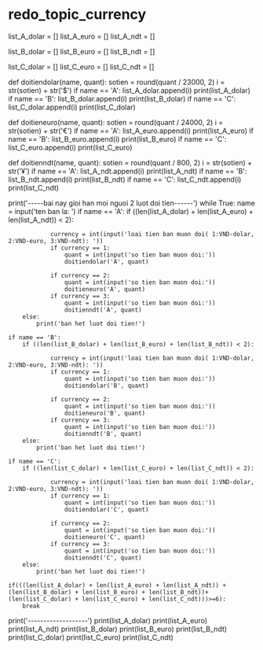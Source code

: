 # redo_topic_currency
list_A_dolar = []
list_A_euro = []
list_A_ndt = []

list_B_dolar = []
list_B_euro = []
list_B_ndt = []

list_C_dolar = []
list_C_euro = []
list_C_ndt = []

def doitiendolar(name, quant):
    sotien = round(quant / 23000, 2)
    i = str(sotien) + str('$')
    if name == 'A':
        list_A_dolar.append(i)
        print(list_A_dolar)
    if name == 'B':
        list_B_dolar.append(i)
        print(list_B_dolar)
    if name == 'C':
        list_C_dolar.append(i)
        print(list_C_dolar)

def doitieneuro(name, quant):
    sotien = round(quant / 24000, 2)
    i = str(sotien) + str('€')
    if name == 'A':
        list_A_euro.append(i)
        print(list_A_euro)
    if name == 'B':
        list_B_euro.append(i)
        print(list_B_euro)
    if name == 'C':
        list_C_euro.append(i)
        print(list_C_euro)

def doitienndt(name, quant):
    sotien = round(quant / 800, 2)
    i = str(sotien) + str('¥')
    if name == 'A':
        list_A_ndt.append(i)
        print(list_A_ndt)
    if name == 'B':
        list_B_ndt.append(i)
        print(list_B_ndt)
    if name == 'C':
        list_C_ndt.append(i)
        print(list_C_ndt)


print('-----bai nay gioi han moi nguoi 2 luot doi tien------')
while True:
    name = input('ten ban la: ')
    if name == 'A':
        if ((len(list_A_dolar) + len(list_A_euro) + len(list_A_ndt)) < 2):

                currency = int(input('loai tien ban muon doi( 1:VND-dolar, 2:VND-euro, 3:VND-ndt): '))
                if currency == 1:
                    quant = int(input('so tien ban muon doi:'))
                    doitiendolar('A', quant)

                if currency == 2:
                    quant = int(input('so tien ban muon doi:'))
                    doitieneuro('A', quant)
                if currency == 3:
                    quant = int(input('so tien ban muon doi:'))
                    doitienndt('A', quant)
        else:
            print('ban het luot doi tien!')

    if name == 'B':
        if ((len(list_B_dolar) + len(list_B_euro) + len(list_B_ndt)) < 2):

                currency = int(input('loai tien ban muon doi( 1:VND-dolar, 2:VND-euro, 3:VND-ndt): '))
                if currency == 1:
                    quant = int(input('so tien ban muon doi:'))
                    doitiendolar('B', quant)

                if currency == 2:
                    quant = int(input('so tien ban muon doi:'))
                    doitieneuro('B', quant)
                if currency == 3:
                    quant = int(input('so tien ban muon doi:'))
                    doitienndt('B', quant)
        else:
            print('ban het luot doi tien!')

    if name == 'C':
        if ((len(list_C_dolar) + len(list_C_euro) + len(list_C_ndt)) < 2):

                currency = int(input('loai tien ban muon doi( 1:VND-dolar, 2:VND-euro, 3:VND-ndt): '))
                if currency == 1:
                    quant = int(input('so tien ban muon doi:'))
                    doitiendolar('C', quant)

                if currency == 2:
                    quant = int(input('so tien ban muon doi:'))
                    doitieneuro('C', quant)
                if currency == 3:
                    quant = int(input('so tien ban muon doi:'))
                    doitienndt('C', quant)
        else:
            print('ban het luot doi tien!')

    if(((len(list_A_dolar) + len(list_A_euro) + len(list_A_ndt)) +(len(list_B_dolar) + len(list_B_euro) + len(list_B_ndt))+
    (len(list_C_dolar) + len(list_C_euro) + len(list_C_ndt)))>=6):
        break
print('-------------------')
print(list_A_dolar)
print(list_A_euro)
print(list_A_ndt)
print(list_B_dolar)
print(list_B_euro)
print(list_B_ndt)
print(list_C_dolar)
print(list_C_euro)
print(list_C_ndt)




